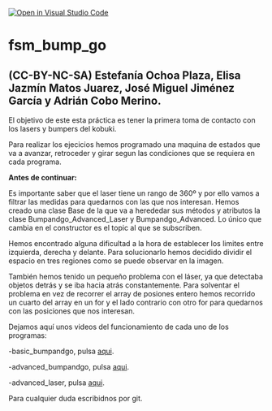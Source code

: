 [![Open in Visual Studio Code](https://classroom.github.com/assets/open-in-vscode-f059dc9a6f8d3a56e377f745f24479a46679e63a5d9fe6f495e02850cd0d8118.svg)](https://classroom.github.com/online_ide?assignment_repo_id=6870051&assignment_repo_type=AssignmentRepo)
# fsm_bump_go
## (CC-BY-NC-SA) Estefanía Ochoa Plaza, Elisa Jazmín Matos Juarez, José Miguel Jiménez García y Adrián Cobo Merino.

El objetivo de este esta práctica es tener la primera toma de contacto con los lasers y bumpers del kobuki.

Para realizar los ejecicios hemos programado una maquina de estados que va a avanzar, retroceder y girar segun las condiciones que se requiera en cada programa.

**Antes de continuar:**

Es importante saber que el laser tiene un rango de 360º y  por ello vamos a filtrar las medidas para quedarnos con las que nos interesan.
Hemos creado una clase Base de la que va a herededar sus métodos y atributos la clase Bumpandgo_Advanced_Laser y Bumpandgo_Advanced.
Lo único que cambia en el constructor es el topic al que se subscriben.

Hemos encontrado alguna dificultad a la hora de establecer los limites entre izquierda, derecha y delante.
Para solucionarlo hemos decidido dividir el espacio en tres regiones como se puede observar en la imagen.

También hemos tenido un pequeño problema con el láser, ya que detectaba objetos detrás y se iba hacia atrás constantemente.
Para solventar el problema en vez de recorrer el array de posiones entero hemos recorrido un cuarto del array en un for y el lado contrario con otro for
para quedarnos con las posiciones que nos interesan.


Dejamos aquí unos videos del funcionamiento de cada uno de los programas:

-basic_bumpandgo, pulsa [aqui](https://drive.google.com/file/d/1GnxpmbcihN2C3uI69yehvSQSALo0_TUO/view?usp=sharing). 

-advanced_bumpandgo, pulsa [aqui](https://drive.google.com/file/d/1Ezp-X9_mWszJ-PYYbqp3Tguup_katKey/view?usp=sharing). 

-advanced_laser, pulsa [aqui](https://drive.google.com/file/d/1THWqhBqXEmvrdnSB0w2TBFtgH_1oeeKy/view?usp=sharing). 

Para cualquier duda escribidnos por git.
